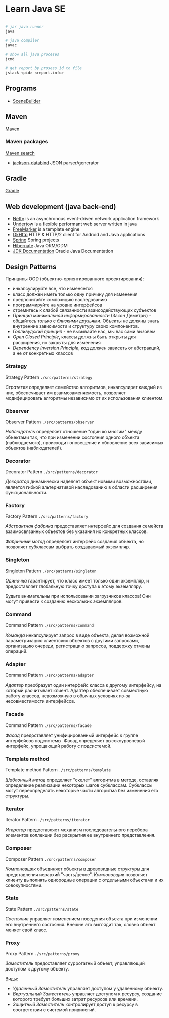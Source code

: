# Learn Java SE

```bash

# jar java runner
java

# java compiler
javac

# show all java proceses
jcmd

# get report by prosess id to file
jstack <pid> <report.info>

```

## Programs

- [SceneBuilder](https://gluonhq.com/products/scene-builder/)

## Maven

[Maven](http://maven.apache.org/)

### Maven packages

[Maven search](https://search.maven.org/)

- [jackson-databind](https://github.com/FasterXML/jackson-databind) JSON parser/generator

## Gradle

[Gradle](https://gradle.org/)

## Web development (java back-end)

- [Netty](https://netty.io/) is an asynchronous event-driven network application framework
- [Undertow](http://undertow.io/) is a flexible performant web server written in java
- [FreeMarker](https://freemarker.apache.org/) is a template engine
- [OkHttp](http://square.github.io/okhttp/) HTTP & HTTP/2 client for Android and Java applications
- [Spring](http://spring.io/) Spring projects
- [Hibernate](http://hibernate.org/) Java ORM/ODM
- [JDK Documentation](https://docs.oracle.com/en/java/javase/11/) Oracle Java Documentation

## Design Patterns

Принципы OOD (объектно-ориентированного проектирования):
- инкапсулируйте все, что изменяется
- класс должен иметь только одну причину для изменения
- предпочитайте композицию наследованию
- программируйте на уровне интерфейсов
- стремитесь к слабой связанности взаисодействующих субъектов
- *Принцип минимальной информированности* (Закон Деметры) - общайтесь только с *близкими друзьями*. Объекты не должны знать внутренние зависимости и структуру своих компонентов.
- *Голливудский принцип* - не вызывайте нас, мы вас сами вызовем
- *Open Closed Principle*, классы должны быть открыты для расширения, но закрыты для изменения
- *Dependency Inversion Principle*, код должен зависеть от абстракций, а не от конкретных классов

### Strategy

Strategy Pattern `./src/patterns/strategy`

*Стратегия* определяет семейство алгоритмов, инкапсулирет каждый из них, обеспечивает им взаимозаменяемость, позволяет модифицировать алгоритмы независимо от их использования клиентом.

### Observer

Observer Pattern `./src/patterns/observer`

*Наблюдатель* определяет отношение "один ко многим" между объектами так, что при изменении состояния одного объекта (наблюдаемого), происходит оповещение и обновление всех зависимых объектов (наблюдателей).

### Decorator

Decorator Pattern `./src/patterns/decorator`

*Декоратор* динамически наделяет объект новыми возможностями, является гибкой альтернативой наследованию в области расширения функциональности.

### Factory

Factory Pattern `./src/patterns/factory`

*Абстрактная фабрика* предоставляет интерфейс для создания семейств взаимосвязанных объектов без указания их конкретных классов.

*Фабричный метод* определяет интерфейс создания объекта, но позволяет субклассам выбрать создаваемый экземпляр.

### Singleton

Singleton Pattern `./src/patterns/singleton`

*Одиночка* гарантирует, что класс имеет только один экземпляр, и предоставляет глобальную точку доступа к этому экземпляру.

Будьте внимательны при использовании загрузчиков классов! Они могут привести к созданию нескольких экземпляров.

### Command

Command Pattern `./src/patterns/command`

*Команда* инкапсулирует запрос в виде объекта, делая возможной параметризацию клиентских объектов с другими запросами, организацию очереди, регистрацию запросов, поддержку отмены операций.

### Adapter

Command Pattern `./src/patterns/adapter`

*Адаптер* преобразует один интерфейс класса к другому интерфейсу, на который расчитывает клиент. Адаптер обеспечивает совместную работу классов, невозможную в обычных условиях из-за несовместимости интерфейсов.

### Facade

Command Pattern `./src/patterns/facade`

*Фасад* предоставляет унифицированный интерфейс к группе интерфейсов подсистемы. Фасад определяет высокоуровневый интерфейс, упрощающий работу с подсистемой.

### Template method

Template method Pattern `./src/patterns/template`

*Шаблонный метод* определяет "скелет" алгоритма в методе, оставляя определение реализации некоторых шагов субклассам. Субклассы могут переопределять некоторые части алгоритма без изменения его структуры.

### Iterator

Iterator Pattern `./src/patterns/iterator`

*Итератор* предоставляет механизм последовательного перебора элементов коллекции без раскрытия ее внутреннего представления.

### Composer

Composer Pattern `./src/patterns/composer`

*Компоновщик* объединяет объекты в древовидные структуры для представления иерархий "часть/целое". *Компоновщик* позволяет клиенту выполнять однородные операции с отдельными объектами и их совокупностями.

### State

State Pattern `./src/patterns/state`

*Состояние* управляет изменением поведения объекта при изменении его внутреннего состояния. Внешне это выглядит так, словно объект меняет свой класс.

### Proxy

Proxy Pattern `./src/patterns/proxy`

*Заместитель* предоставляет суррогатный объект, управляющий доступом к другому объекту.

Виды:
- *Удаленный Заместитель* управляет доступом у удаленному объекту.
- *Виртуальный Заместитель* управляет доступом к ресурсу, создание которого требует больших затрат ресурсов или времени.
- *Защитный Заместитель* контролирует доступ к ресурсу в соответствии с системой привилегий.
